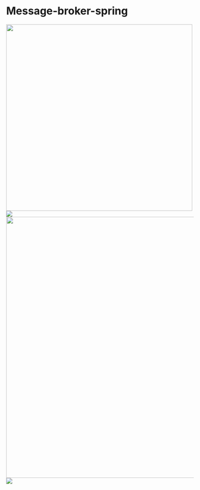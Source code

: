 # Message-broker-spring

<img src="https://i.ibb.co/xqySWr1/rabbitmq.png" style="width: 500px"/>
<img src="https://i.ibb.co/1qSGzH8/Message-Example.png"/>
<img src="https://i.ibb.co/Q70JTGC/Exchange.png" style="width: 700px"/>
<img src="https://i.ibb.co/wQ9Cwpk/Structure-project.png"/>
